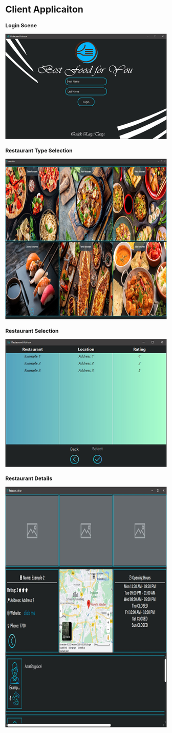 # Client Applicaiton

### Login Scene

<img alt="Login Scene" src="ClientImages/Login.jpg" width="800"/>

### Restaurant Type Selection

<img alt="Selection Scene" src="ClientImages/Selection.jpg" width="1000" height="500" />

### Restaurant Selection

<img alt="Restaurants Table Scene" src="ClientImages/Table.jpg" />

### Restaurant Details
<img alt="Details Scene" src="ClientImages/Details.jpg" width="1000" height="750"/>